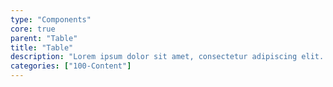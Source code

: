 ```yaml
---
type: "Components"
core: true
parent: "Table"
title: "Table"
description: "Lorem ipsum dolor sit amet, consectetur adipiscing elit. Nunc tempus laoreet leo sit amet iaculis."
categories: ["100-Content"]
---
```

